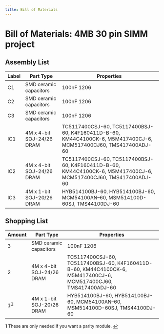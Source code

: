 ```yaml
---
title: Bill of Materials
---
```


# Bill of Materials: 4MB 30 pin SIMM project

## Assembly List

| Label | Part Type              | Properties      |
| ----- | ---------------------- | --------------- |
| C1    | SMD ceramic capacitors | 100nF 1206          |
| C2    | SMD ceramic capacitors | 100nF 1206          |
| C3    | SMD ceramic capacitors | 100nF 1206          |
| IC1   | 4M x 4-bit SOJ-24/26 DRAM | TC5117400CSJ-60, TC5117400BSJ-60, K4F160411D-B-60, KM44C4100CK-6, M5M417400CJ-6, MCM517400CJ60, TMS417400ADJ-60 |
| IC2   | 4M x 4-bit SOJ-24/26 DRAM | TC5117400CSJ-60, TC5117400BSJ-60, K4F160411D-B-60, KM44C4100CK-6, M5M417400CJ-6, MCM517400CJ60, TMS417400ADJ-60 |
| IC3   | 4M x 1-bit SOJ-20/26 DRAM  | HYB514100BJ-60, HYB514100BJ-60, MCM54100AN–60, MSM514100D-60SJ, TMS44100DJ-60  |

## Shopping List

| Amount                       | Part Type              | Properties      |
| ---------------------------- | ---------------------- | --------------- |
| 3                            | SMD ceramic capacitors | 100nF 1206          |
| 2                            | 4M x 4-bit SOJ-24/26 DRAM | TC5117400CSJ-60, TC5117400BSJ-60, K4F160411D-B-60, KM44C4100CK-6, M5M417400CJ-6, MCM517400CJ60, TMS417400ADJ-60 |
| 1<sup id="a1">[1](#f1)</sup> | 4M x 1-bit SOJ-20/26 DRAM  | HYB514100BJ-60, HYB514100BJ-60, MCM54100AN–60, MSM514100D-60SJ, TMS44100DJ-60  |

<b id="f1">1</b> These are only needed if you want a parity module. [↩](#a1)
